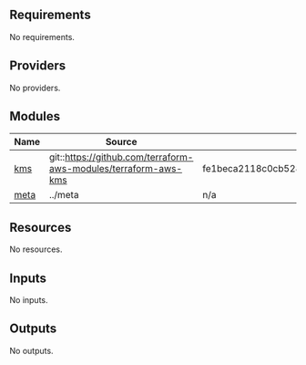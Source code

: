 <!-- BEGIN_TF_DOCS -->
## Requirements

No requirements.

## Providers

No providers.

## Modules

| Name | Source | Version |
|------|--------|---------|
| <a name="module_kms"></a> [kms](#module\_kms) | git::https://github.com/terraform-aws-modules/terraform-aws-kms | fe1beca2118c0cb528526e022a53381535bb93cd |
| <a name="module_meta"></a> [meta](#module\_meta) | ../meta | n/a |

## Resources

No resources.

## Inputs

No inputs.

## Outputs

No outputs.
<!-- END_TF_DOCS -->